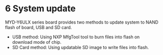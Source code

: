 # 6 System update

MYD-Y6ULX series board provides two methods to update system to NAND flash of board, USB and SD card.

* USB method: Using NXP MfgTool tool to burn files into flash on download mode of chip.
* SD Card method: Using updatable SD image to write files into flash. 
